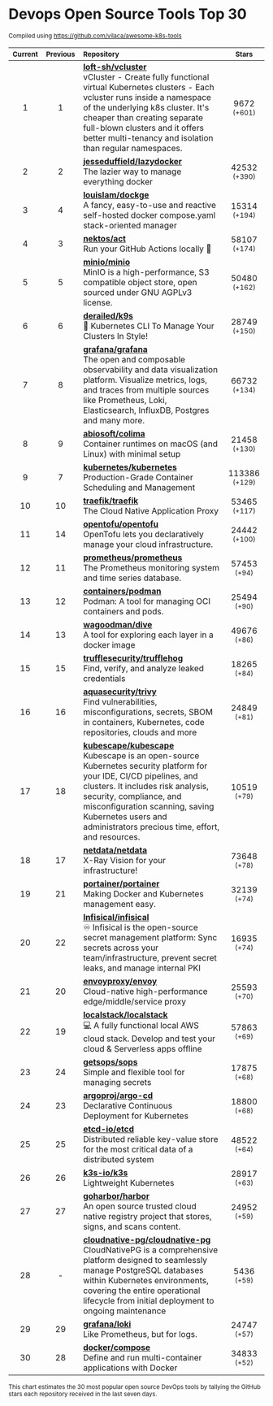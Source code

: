 # Devops Open Source Tools Top 30
<sup>Compiled using https://github.com/vilaca/awesome-k8s-tools</sup>
<div align="center">

|<sub>Current</sub>|<sub>Previous</sub>|<sub>Repository</sub>|<sub>Stars</sub>|
|:---:|:---:|:---|:---:|
|1|1|[**loft-sh/vcluster**](https://github.com/loft-sh/vcluster)<br/>vCluster - Create fully functional virtual Kubernetes clusters - Each vcluster runs inside a namespace of the underlying k8s cluster. It's cheaper than creating separate full-blown clusters and it offers better multi-tenancy and isolation than regular namespaces.|9672 <sup>(+601)</sup>|
|2|2|[**jesseduffield/lazydocker**](https://github.com/jesseduffield/lazydocker)<br/>The lazier way to manage everything docker|42532 <sup>(+390)</sup>|
|3|4|[**louislam/dockge**](https://github.com/louislam/dockge)<br/>A fancy, easy-to-use and reactive self-hosted docker compose.yaml stack-oriented manager|15314 <sup>(+194)</sup>|
|4|3|[**nektos/act**](https://github.com/nektos/act)<br/>Run your GitHub Actions locally 🚀|58107 <sup>(+174)</sup>|
|5|5|[**minio/minio**](https://github.com/minio/minio)<br/>MinIO is a high-performance, S3 compatible object store, open sourced under GNU AGPLv3 license.|50480 <sup>(+162)</sup>|
|6|6|[**derailed/k9s**](https://github.com/derailed/k9s)<br/>🐶 Kubernetes CLI To Manage Your Clusters In Style!|28749 <sup>(+150)</sup>|
|7|8|[**grafana/grafana**](https://github.com/grafana/grafana)<br/>The open and composable observability and data visualization platform. Visualize metrics, logs, and traces from multiple sources like Prometheus, Loki, Elasticsearch, InfluxDB, Postgres and many more. |66732 <sup>(+134)</sup>|
|8|9|[**abiosoft/colima**](https://github.com/abiosoft/colima)<br/>Container runtimes on macOS (and Linux) with minimal setup|21458 <sup>(+130)</sup>|
|9|7|[**kubernetes/kubernetes**](https://github.com/kubernetes/kubernetes)<br/>Production-Grade Container Scheduling and Management|113386 <sup>(+129)</sup>|
|10|10|[**traefik/traefik**](https://github.com/traefik/traefik)<br/>The Cloud Native Application Proxy|53465 <sup>(+117)</sup>|
|11|14|[**opentofu/opentofu**](https://github.com/opentofu/opentofu)<br/>OpenTofu lets you declaratively manage your cloud infrastructure.|24442 <sup>(+100)</sup>|
|12|11|[**prometheus/prometheus**](https://github.com/prometheus/prometheus)<br/>The Prometheus monitoring system and time series database.|57453 <sup>(+94)</sup>|
|13|12|[**containers/podman**](https://github.com/containers/podman)<br/>Podman: A tool for managing OCI containers and pods.|25494 <sup>(+90)</sup>|
|14|13|[**wagoodman/dive**](https://github.com/wagoodman/dive)<br/>A tool for exploring each layer in a docker image|49676 <sup>(+86)</sup>|
|15|15|[**trufflesecurity/trufflehog**](https://github.com/trufflesecurity/trufflehog)<br/>Find, verify, and analyze leaked credentials|18265 <sup>(+84)</sup>|
|16|16|[**aquasecurity/trivy**](https://github.com/aquasecurity/trivy)<br/>Find vulnerabilities, misconfigurations, secrets, SBOM in containers, Kubernetes, code repositories, clouds and more|24849 <sup>(+81)</sup>|
|17|18|[**kubescape/kubescape**](https://github.com/kubescape/kubescape)<br/>Kubescape is an open-source Kubernetes security platform for your IDE, CI/CD pipelines, and clusters. It includes risk analysis, security, compliance, and misconfiguration scanning, saving Kubernetes users and administrators precious time, effort, and resources.|10519 <sup>(+79)</sup>|
|18|17|[**netdata/netdata**](https://github.com/netdata/netdata)<br/>X-Ray Vision for your infrastructure!|73648 <sup>(+78)</sup>|
|19|21|[**portainer/portainer**](https://github.com/portainer/portainer)<br/>Making Docker and Kubernetes management easy.|32139 <sup>(+74)</sup>|
|20|22|[**Infisical/infisical**](https://github.com/Infisical/infisical)<br/>♾ Infisical is the open-source secret management platform: Sync secrets across your team/infrastructure, prevent secret leaks, and manage internal PKI|16935 <sup>(+74)</sup>|
|21|20|[**envoyproxy/envoy**](https://github.com/envoyproxy/envoy)<br/>Cloud-native high-performance edge/middle/service proxy|25593 <sup>(+70)</sup>|
|22|19|[**localstack/localstack**](https://github.com/localstack/localstack)<br/>💻 A fully functional local AWS cloud stack. Develop and test your cloud & Serverless apps offline|57863 <sup>(+69)</sup>|
|23|24|[**getsops/sops**](https://github.com/getsops/sops)<br/>Simple and flexible tool for managing secrets|17875 <sup>(+68)</sup>|
|24|23|[**argoproj/argo-cd**](https://github.com/argoproj/argo-cd)<br/>Declarative Continuous Deployment for Kubernetes|18800 <sup>(+68)</sup>|
|25|25|[**etcd-io/etcd**](https://github.com/etcd-io/etcd)<br/>Distributed reliable key-value store for the most critical data of a distributed system|48522 <sup>(+64)</sup>|
|26|26|[**k3s-io/k3s**](https://github.com/k3s-io/k3s)<br/>Lightweight Kubernetes|28917 <sup>(+63)</sup>|
|27|27|[**goharbor/harbor**](https://github.com/goharbor/harbor)<br/>An open source trusted cloud native registry project that stores, signs, and scans content.|24952 <sup>(+59)</sup>|
|28|-|[**cloudnative-pg/cloudnative-pg**](https://github.com/cloudnative-pg/cloudnative-pg)<br/>CloudNativePG is a comprehensive platform designed to seamlessly manage PostgreSQL databases within Kubernetes environments, covering the entire operational lifecycle from initial deployment to ongoing maintenance|5436 <sup>(+59)</sup>|
|29|29|[**grafana/loki**](https://github.com/grafana/loki)<br/>Like Prometheus, but for logs.|24747 <sup>(+57)</sup>|
|30|28|[**docker/compose**](https://github.com/docker/compose)<br/>Define and run multi-container applications with Docker|34833 <sup>(+52)</sup>|


</div>

<sub>This chart estimates the 30 most popular open source DevOps tools by tallying the GitHub stars each repository received in the last seven days.</sub>
